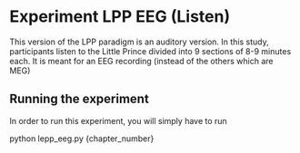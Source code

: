 # Experiment LPP EEG (Listen)

This version of the LPP paradigm is an auditory version. In this study, participants listen to the Little Prince divided into 9 sections of 8-9 minutes each. It is meant for an EEG recording (instead of the others which are MEG)

## Running the experiment

In order to run this experiment, you will simply have to run

python lepp_eeg.py {chapter_number}
